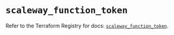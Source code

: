# `scaleway_function_token`

Refer to the Terraform Registry for docs: [`scaleway_function_token`](https://registry.terraform.io/providers/scaleway/scaleway/2.57.0/docs/resources/function_token).
